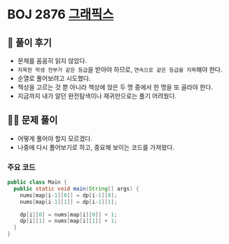 # BOJ 2876 [그래픽스](https://www.acmicpc.net/problem/2876)

## 🌈 풀이 후기
* 문제를 꼼꼼히 읽지 않았다.
* `지목한 학생 전부가 같은 등급`을 받아야 하므로, `연속으로 같은 등급을 지목`해야 한다.
* 순열로 풀어보려고 시도했다.
* 책상을 고르는 것 뿐 아니라 책상에 앉은 두 명 중에서 한 명을 또 골라야 한다.
* 지금까지 내가 알던 완전탐색이나 재귀만으로는 풀기 어려웠다.

## 👩‍🏫 문제 풀이
- 어떻게 풀어야 할지 모르겠다.
- 나중에 다시 풀어보기로 하고, 중요해 보이는 코드를 가져왔다.

### 주요 코드
```java
public class Main {
  public static void main(String[] args) {
    nums[map[i-1][0]] = dp[i-1][0]; 
    nums[map[i-1][1]] = dp[i-1][1]; 

    dp[i][0] = nums[map[i][0]] + 1; 
    dp[i][1] = nums[map[i][1]] + 1; 
  }
}
```